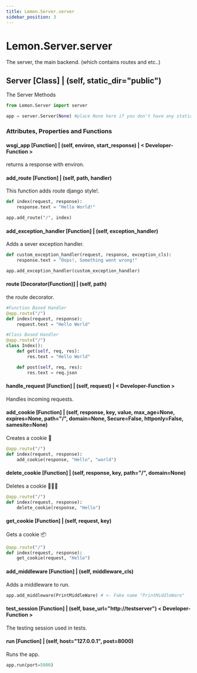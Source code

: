 ```yaml
---
title: Lemon.Server.server
sidebar_position: 3
---
```


# Lemon.Server.server

The server, the main backend. (which contains routes and etc..)

## Server [Class] | (self, static_dir="public")

The Server Methods

```python
from Lemon.Server import server

app = server.Server(None) #place None here if you don't have any static files.
```

### Attributes, Properties and Functions

#### wsgi_app [Function] | (self, environ, start_response) | < Developer-Function >

returns a response with environ.

#### add_route [Function] | (self, path, handler)

This function adds route django style!.

```python
def index(request, response):
    response.text = "Hello World!"

app.add_route("/", index)
```

#### add_exception_handler [Function] | (self, exception_handler)

Adds a sever exception handler.

```python
def custom_exception_handler(request, response, exception_cls):
    response.text = "Oops!, Something went wrong!"

app.add_exception_handler(custom_exception_handler)
```

#### route [Decorator(Function)] | (self, path)

the route decorator.

```python
#Function Based Handler
@app.route("/")
def index(request, response):
    request.text = "Hello World"

#Class Based Handler
@app.route("/")
class Index():
    def get(self, req, res):
        res.text = "Hello World"

    def post(self, req, res):
        res.text = req.json
```

#### handle_request [Function] | (self, request) | < Developer-Function >

Handles incoming requests.

#### add_cookie [Function] | (self, response, key, value, max_age=None, expires=None, path="/", domain=None, Secure=False, httponly=False, samesite=None)

Creates a cookie 🍪

```python
@app.route("/")
def index(request, response):
    add_cookie(response, "Hello", "world")
```

#### delete_cookie [Function] | (self, response, key, path="/", domain=None)

Deletes a cookie 🍪🤏🏽

```python
@app.route("/")
def index(request, response):
    delete_cookie(response, "Hello")
```

#### get_cookie [Function] | (self, request, key)

Gets a cookie 📦

```python
@app.route("/")
def index(request, response):
    get_cookie(request, "Hello")
```

#### add_middleware [Function] | (self, middleware_cls)

Adds a middleware to run.

```python
app.add_middleware(PrintMiddleWare) # <- Fake name "PrintMiddleWare"
```

#### test_session [Function] | (self, base_url="http://testserver") < Developer-Function >

The testing session used in tests.

#### run [Function] | (self, host="127.0.0.1", post=8000)

Runs the app.

```python
app.run(port=5000)
```
